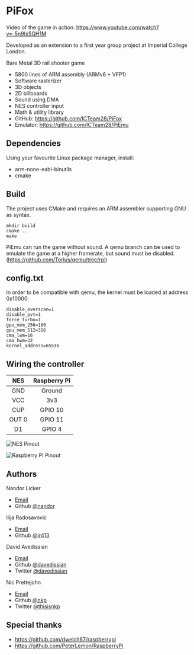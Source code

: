 PiFox
=====

Video of the game in action: https://www.youtube.com/watch?v=-5n9IxSQH1M

Developed as an extension to a first year group project at Imperial College London.

Bare Metal 3D rail shooter game

* 5800 lines of ARM assembly (ARMv6 + VFP1)
* Software rasterizer
* 3D objects
* 2D billboards
* Sound using DMA
* NES controller input
* Math & utility library
* GitHub: https://github.com/ICTeam28/PiFox
* Emulator: https://github.com/ICTeam28/PiEmu

Dependencies
-----

Using your favourite Linux package manager, install:

* arm-none-eabi-binutils
* cmake

Build
-----

The project uses CMake and requires an ARM assembler supporting
GNU as syntax. 

    mkdir build
    cmake ..
    make

PiEmu can run the game without sound. A qemu branch can be used to emulate 
the game at a higher framerate, but sound must be disabled.
(https://github.com/Torlus/qemu/tree/rpi)

config.txt
----------

In order to be compatible with qemu, the kernel must be loaded at address 0x10000.

    disable_overscan=1
    disable_pvt=1
    force_turbo=1
    gpu_mem_256=160
    gpu_mem_512=316
    cma_lwm=16
    cma_hwm=32
    kernel_address=65536

Wiring the controller
---------------------

|    NES   |  Raspberry Pi  |
|:--------:|:--------------:|
| GND      | Ground         |
| VCC      | 3v3            |
| CUP      | GPIO 10        |
| OUT 0    | GPIO 11        |
| D1       | GPIO 4         |

![NES Pinout](https://raw.github.com/ICTeam28/PiFox/master/assets/nes-controller-pinout.png)

![Raspberry PI Pinout](https://raw.github.com/ICTeam28/PiFox/master/assets/raspbery-pi-pinout.png)


Authors
-------
Nandor Licker
- [Email](nandor.licker13@imperial.ac.uk)
- Github [@nandor](https://github.com/nandor)

Ilija Radosavovic
- [Email](ilija.radosavovic13@imperial.ac.uk)
- Github [@ir413](https://github.com/ir413)

David Avedissian
- [Email](david.avedissian13@imperial.ac.uk)
- Github [@davedissian](https://github.com/davedissian)
- Twitter [@davedissian](https://twitter.com/davedissian)

Nic Prettejohn
- [Email](nicolas.prettejohn13@imperial.ac.uk)
- Github [@nkp](https://github.com/nkp)
- Twitter [@thisisnkp](https://twitter.com/thisisnkp)

Special thanks
--------------

* https://github.com/dwelch67/raspberrypi
* https://github.com/PeterLemon/RaspberryPi
